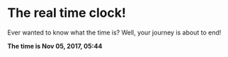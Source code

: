 # The real time clock!

Ever wanted to know what the time is? Well, your journey is about to end!

**The time is Nov 05, 2017, 05:44**